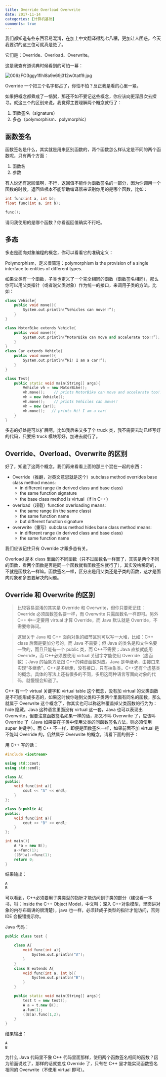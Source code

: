 ```yaml
---
title: Override Overload Overwrite
date: 2017-11-14
categories: [计算机基础]
comments: true
---
```


我们都知道有些东西容易混淆，在加上中文翻译得乱七八糟，更加让人困惑。今天我要讲的这三位可就真是绝了。

它们是：Override、Overload、Overwrite。

<!-- more -->

这是我查有道词典时候看到的可怕一幕：

![006zFO3ggy1flhl8a9e69j312w0tatf9.jpg](https://i.loli.net/2019/12/09/LAIVFxpekMXyogD.jpg)

Override 一个把三个名字都占了，你怕不怕？反正我是看的心里一紧。

如果把概念都煮成了一锅粥，那还不如不要记这些概念，你应该向更深层次去探寻。就这三个的区别来说，我觉得主要理解两个概念就行了：

1. 函数签名（signature）
2. 多态（polymorphism、polymorphic）

## 函数签名

函数签名是什么，其实就是用来区别函数的，两个函数怎么样认定是不同的两个函数呢，只有两个方面：

1. 函数名
2. 参数

有人说还有返回值啊，不行，返回值不能作为函数签名的一部分，因为你调用一个函数的时候，返回值根本不能帮助编译器来识别你用的是哪个函数，比如：

```C++
int func(int a, int b);
float func(int a, int b);

func();
```

请问我使用的是哪个函数？你看返回值确实不行吧。

## 多态

多态是面向对象编程的概念，你可以看看它的准确定义：

Polymorphism，定义很简短：polymorphism is the provision of a single interface to entities of different types.

如果父类有一个函数，子类也定义了一个完全相同的函数（函数签名相同），那么你可以用父类指针（或者说父类对象）作为统一的接口，来调用子类的方法。比如：

```C++
class Vehicle{
    public void move(){
        System.out.println(“Vehicles can move!!”);
    }
}

class MotorBike extends Vehicle{
    public void move(){
        System.out.println(“MotorBike can move and accelerate too!!”);
    }
}
class Car extends Vehicle{
    public void move(){
        System.out.println(“Hi! I am a car!”);
    }
}

class Test{
    public static void main(String[] args){
        Vehicle vh = new MotorBike();
        vh.move();    // prints MotorBike can move and accelerate too!!
        vh = new Vehicle();
        vh.move();    // prints Vehicles can move!!
        vh = new Car();
        vh.move();   // prints Hi! I am a car!
    }
}
```

多态的好处是可以扩展啊，比如我后来又多了个 truck 类，我不需要去动已经写好的代码，只要把 truck 模块写好，加进去就行了。

## Override、Overload、Overwrite 的区别

好了，知道了这两个概念，我们再来看看上面的那三个混在一起的东西：

- Override（推翻，对英文意思就是这个）subclass method overrides base class method means:
  - in different range (in derived class and base class)
  - the same function signature
  - the base class method is virtual（if in C++）
- overload（超载）function overloading means:
  - the same range (in the same class)
  - the same function name
  - but different function signature
- overwrite（重写）subclass method hides base class method means:
  - in different range (in derived class and base class)
  - the same function name

我们应该记住只有 Override 才跟多态有关。

Overload 是本 class 里面的不同函数（只不过函数名一样罢了，其实是两个不同的函数，看两个函数是否是同一个函数就看函数签名就行了），其实没啥稀奇的，不就是函数名一样嘛。函数签名一样，区分出是用父类还是子类的函数，这才是面向对象和多态要解决的问题。

## Override 和 Overwrite 的区别

> 比较容易混淆的其实是 Override 和 Overwrite，但你只要死记住：Override 必须函数签名要一样，而 Overwrite 只需函数名一样即可。另外 C++ 中一定要用 virtual 才算 Override，而 Java 默认就是 Override，不需要修饰词。

> 这里关于 Java 和 C++ 面向对象的细节区别可以写一大堆，比如：C++ class 后面是要加分号的，而 Java 不需要；但 Java 的类名是和文件名要一致的，而且只能有一个 public 类，而 C++不需要；Java 直接就能用 Override，而 C++必须要使用 virtual 关键字才能使用 Override（虚函数）；Java 的抽象方法跟 C++的纯虚函数对应。Java 是单继承，由接口来实现“多继承”，C++是多继承，没有接口，只有抽象类。C++还有个虚基类的概念。具体的写法上还有很多的不同，多用这两种语言写面向对象的代码，就慢慢会知道了。

C++ 有一个 virtual 关键字和 virtual table 这个概念，没有加 virtual 的父类函数是不可能形成多态的，如果这时候你碰到父类和子类两个里面有同名的函数，那么就属于 Overwrite 这个概念了，你其实也可以称这种覆盖掉父类函数的行为为：hide 隐藏。Java 这种语言里面没有 virtual 这一套，Java 也可以表现出 Overwrite，但要注意函数签名如果一样的话，那又不叫 Overwrite 了，应该叫 Override 了（Java 如果要在子类中使用父类的同函数签名方法，则必须使用 super 关键字）。而 C++ 不一样，即便是函数签名一样，如果前面不加 virtual 是不能叫 Override 的，仍然属于 Overwrite 的概念。请看下面的例子：

用 C++ 写的话：

```C++
#include <iostream>

using std::cout;
using std::endl;

class A{
public:
    void func(int a){
        cout << "A" << endl;
    }
};

class B:public A{
public:
    void func(int a){
        cout << "B" << endl;
    }
};

int main(){
    A *a = new B();
    a->func(1);
    ((B*)a)->func(1);
    return 0;
}
```

结果输出：

```
A
B
```

可以看到，C++必须要用子类类型的指针才能访问到子类的部分（建议看一本书，叫：Inside the C++ Object Model，中文叫：深入 C++对象模型，里面讲对象的内存布局讲的很清楚），java 也一样，必须转成子类型的指针才能访问，否则 IDE 会报错提示你。

Java 代码：

```C++
public class test {

    class A{
        void func(int a){
            System.out.println("A");
        }
    }
    class B extends A{
        void func(int a, int b){
            System.out.println("B");
        }
    }

    public static void main(String[] args){
        test t = new test();
        A a = t.new B();
        a.fun(1);
        ((B)a).func(1,2);
    }
}
```

结果输出：

```
A
B
```

为什么 Java 代码里不像 C++ 代码里面那样，使用两个函数签名相同的函数？因为前面说过了，那样的话就变成 Override 了，只有在 C++ 里才能实现函数签名相同的 Overwrite（不使用 virtual 即可）。
